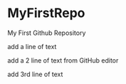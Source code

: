 # MyFirstRepo
My First Github Repository

add a line of text

add a 2 line of text from GitHub editor

add 3rd line of text